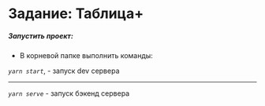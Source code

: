 # Задание: Таблица+

##### Запустить проект:

- В корневой папке выполнить команды:

_`yarn start`_, - запуск dev сервера

---

_`yarn serve`_ - запуск бэкенд сервера
